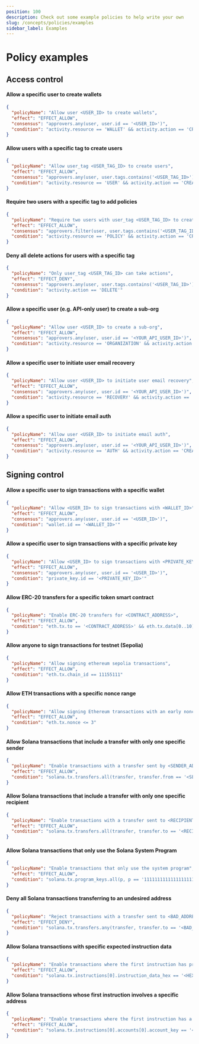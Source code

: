 ```yaml
---
position: 100
description: Check out some example policies to help write your own
slug: /concepts/policies/examples
sidebar_label: Examples
---
```


# Policy examples

## Access control

#### Allow a specific user to create wallets

```json JSON
{
  "policyName": "Allow user <USER_ID> to create wallets",
  "effect": "EFFECT_ALLOW",
  "consensus": "approvers.any(user, user.id == '<USER_ID>')",
  "condition": "activity.resource == 'WALLET' && activity.action == 'CREATE'"
}
```

#### Allow users with a specific tag to create users

```json JSON
{
  "policyName": "Allow user_tag <USER_TAG_ID> to create users",
  "effect": "EFFECT_ALLOW",
  "consensus": "approvers.any(user, user.tags.contains('<USER_TAG_ID>'))",
  "condition": "activity.resource == 'USER' && activity.action == 'CREATE'"
}
```

#### Require two users with a specific tag to add policies

```json JSON
{
  "policyName": "Require two users with user_tag <USER_TAG_ID> to create policies",
  "effect": "EFFECT_ALLOW",
  "consensus": "approvers.filter(user, user.tags.contains('<USER_TAG_ID>')).count() >= 2",
  "condition": "activity.resource == 'POLICY' && activity.action == 'CREATE'"
}
```

#### Deny all delete actions for users with a specific tag

```json JSON
{
  "policyName": "Only user_tag <USER_TAG_ID> can take actions",
  "effect": "EFFECT_DENY",
  "consensus": "approvers.any(user, user.tags.contains('<USER_TAG_ID>'))",
  "condition": "activity.action == 'DELETE'"
}
```

#### Allow a specific user (e.g. API-only user) to create a sub-org

```json JSON
{
  "policyName": "Allow user <USER_ID> to create a sub-org",
  "effect": "EFFECT_ALLOW",
  "consensus": "approvers.any(user, user.id == '<YOUR_API_USER_ID>')",
  "condition": "activity.resource == 'ORGANIZATION' && activity.action == 'CREATE'"
}
```

#### Allow a specific user to initiate user email recovery

```json JSON
{
  "policyName": "Allow user <USER_ID> to initiate user email recovery",
  "effect": "EFFECT_ALLOW",
  "consensus": "approvers.any(user, user.id == '<YOUR_API_USER_ID>')",
  "condition": "activity.resource == 'RECOVERY' && activity.action == 'CREATE'"
}
```

#### Allow a specific user to initiate email auth

```json JSON
{
  "policyName": "Allow user <USER_ID> to initiate email auth",
  "effect": "EFFECT_ALLOW",
  "consensus": "approvers.any(user, user.id == '<YOUR_API_USER_ID>')",
  "condition": "activity.resource == 'AUTH' && activity.action == 'CREATE'"
}
```

## Signing control

#### Allow a specific user to sign transactions with a specific wallet

```json
{
  "policyName": "Allow <USER_ID> to sign transactions with <WALLET_ID>",
  "effect": "EFFECT_ALLOW",
  "consensus": "approvers.any(user, user.id == '<USER_ID>')",
  "condition": "wallet.id == '<WALLET_ID>'"
}
```

#### Allow a specific user to sign transactions with a specific private key

```json
{
  "policyName": "Allow <USER_ID> to sign transactions with <PRIVATE_KEY_ID>",
  "effect": "EFFECT_ALLOW",
  "consensus": "approvers.any(user, user.id == '<USER_ID>')",
  "condition": "private_key.id == '<PRIVATE_KEY_ID>'"
}
```

#### Allow ERC-20 transfers for a specific token smart contract

```json JSON
{
  "policyName": "Enable ERC-20 transfers for <CONTRACT_ADDRESS>",
  "effect": "EFFECT_ALLOW",
  "condition": "eth.tx.to == '<CONTRACT_ADDRESS>' && eth.tx.data[0..10] == '0xa9059cbb'"
}
```

#### Allow anyone to sign transactions for testnet (Sepolia)

```json JSON
{
  "policyName": "Allow signing ethereum sepolia transactions",
  "effect": "EFFECT_ALLOW",
  "condition": "eth.tx.chain_id == 11155111"
}
```

#### Allow ETH transactions with a specific nonce range

```json JSON
{
  "policyName": "Allow signing Ethereum transactions with an early nonce",
  "effect": "EFFECT_ALLOW",
  "condition": "eth.tx.nonce <= 3"
}
```

#### Allow Solana transactions that include a transfer with only one specific sender

```json JSON
{
  "policyName": "Enable transactions with a transfer sent by <SENDER_ADDRESS>",
  "effect": "EFFECT_ALLOW",
  "condition": "solana.tx.transfers.all(transfer, transfer.from == '<SENDER_ADDRESS>')"
}
```

#### Allow Solana transactions that include a transfer with only one specific recipient

```json JSON
{
  "policyName": "Enable transactions with a transfer sent to <RECIPIENT_ADDRESS>",
  "effect": "EFFECT_ALLOW",
  "condition": "solana.tx.transfers.all(transfer, transfer.to == '<RECIPIENT_ADDRESS>')"
}
```

#### Allow Solana transactions that only use the Solana System Program

```json JSON
{
  "policyName": "Enable transactions that only use the system program",
  "effect": "EFFECT_ALLOW",
  "condition": "solana.tx.program_keys.all(p, p == '11111111111111111111111111111111')"
}
```

#### Deny all Solana transactions transferring to an undesired address

```json JSON
{
  "policyName": "Reject transactions with a transfer sent to <BAD_ADDRESS>",
  "effect": "EFFECT_DENY",
  "condition": "solana.tx.transfers.any(transfer, transfer.to == '<BAD_ADDRESS>')"
}
```

#### Allow Solana transactions with specific expected instruction data

```json JSON
{
  "policyName": "Enable transactions where the first instruction has precisely <HEX BYTES>",
  "effect": "EFFECT_ALLOW",
  "condition": "solana.tx.instructions[0].instruction_data_hex == '<HEX BYTES>'"
}
```

#### Allow Solana transactions whose first instruction involves a specific address

```json JSON
{
  "policyName": "Enable transactions where the first instruction has a first account involving <ADDRESS>",
  "effect": "EFFECT_ALLOW",
  "condition": "solana.tx.instructions[0].accounts[0].account_key == '<ADDRESS>'"
}
```
